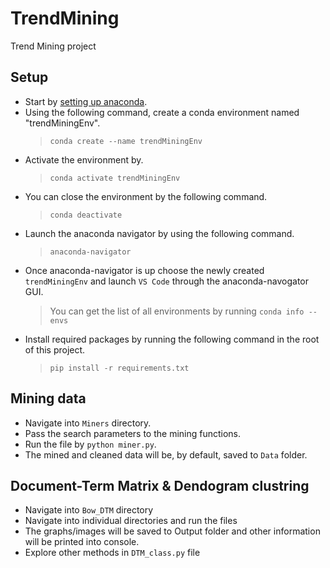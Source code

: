 # TrendMining

Trend Mining project

## Setup

- Start by [setting up anaconda](https://www.anaconda.com/products/distribution#windows).
- Using the following command, create a conda environment named "trendMiningEnv".
  > `conda create --name trendMiningEnv`
- Activate the environment by.
  > `conda activate trendMiningEnv`
- You can close the environment by the following command.
  > `conda deactivate`
- Launch the anaconda navigator by using the following command.
  > `anaconda-navigator`
- Once anaconda-navigator is up choose the newly created `trendMiningEnv` and launch `VS Code` through the anaconda-navogator GUI.
  > You can get the list of all environments by running `conda info --envs`
- Install required packages by running the following command in the root of this project.
  > `pip install -r requirements.txt`

## Mining data

- Navigate into `Miners` directory.
- Pass the search parameters to the mining functions.
- Run the file by `python miner.py`.
- The mined and cleaned data will be, by default, saved to `Data` folder.

## Document-Term Matrix & Dendogram clustring

- Navigate into `Bow_DTM` directory
- Navigate into individual directories and run the files
- The graphs/images will be saved to Output folder and other information will be printed into console.
- Explore other methods in `DTM_class.py` file
